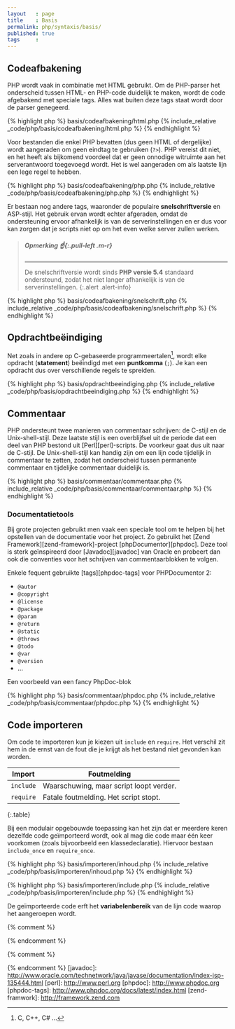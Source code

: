 ```yaml
---
layout   : page
title    : Basis
permalink: php/syntaxis/basis/
published: true
tags     :
---
```


Codeafbakening
--------------
PHP wordt vaak in combinatie met HTML gebruikt. Om de PHP-parser het onderscheid tussen HTML- en PHP-code duidelijk te maken, wordt de code afgebakend met speciale tags. Alles wat buiten deze tags staat wordt door de parser genegeerd.

{% highlight php %}
basis/codeafbakening/html.php
{% include_relative _code/php/basis/codeafbakening/html.php %}
{% endhighlight %}

Voor bestanden die enkel PHP bevatten (dus geen HTML of dergelijke) wordt aangeraden om geen eindtag te gebruiken (`?>`). PHP vereist dit niet, en het heeft als bijkomend voordeel dat er geen onnodige witruimte aan het serverantwoord toegevoegd wordt. Het is wel aangeraden om als laatste lijn een lege regel te hebben.

{% highlight php %}
basis/codeafbakening/php.php
{% include_relative _code/php/basis/codeafbakening/php.php %}
{% endhighlight %}

Er bestaan nog andere tags, waaronder de populaire **snelschriftversie** en ASP-stijl. Het gebruik ervan wordt echter afgeraden, omdat de ondersteuning ervoor afhankelijk is van de serverinstellingen en er dus voor kan zorgen dat je scripts niet op om het even welke server zullen werken.

> ##### **Opmerking** *:point_up:*{:.pull-left .m-r}
> ---
> De snelschriftversie wordt sinds **PHP versie 5.4** standaard ondersteund, zodat het niet langer afhankelijk is van de serverinstellingen.
{:.alert .alert-info}

{% highlight php %}
basis/codeafbakening/snelschrift.php
{% include_relative _code/php/basis/codeafbakening/snelschrift.php %}
{% endhighlight %}

Opdrachtbeëindiging
-------------------

Net zoals in andere op C-gebaseerde programmeertalen[^1], wordt elke opdracht (**statement**) beëindigd met een **puntkomma** (`;`). Je kan een opdracht dus over verschillende regels te spreiden.

{% highlight php %}
basis/opdrachtbeeindiging.php
{% include_relative _code/php/basis/opdrachtbeeindiging.php %}
{% endhighlight %}

Commentaar
----------

PHP ondersteunt twee manieren van commentaar schrijven: de C-stijl en de Unix-shell-stijl. Deze laatste stijl is een overblijfsel uit de periode dat een deel van PHP bestond uit [Perl][perl]-scripts. De voorkeur gaat dus uit naar de C-stijl. De Unix-shell-stijl kan handig zijn om een lijn code tijdelijk in commentaar te zetten, zodat het onderscheid tussen permanente commentaar en tijdelijke commentaar duidelijk is.

{% highlight php %}
basis/commentaar/commentaar.php
{% include_relative _code/php/basis/commentaar/commentaar.php %}
{% endhighlight %}

### Documentatietools

Bij grote projecten gebruikt men vaak een speciale tool om te helpen bij het opstellen van de documentatie voor het project. Zo gebruikt het [Zend Framework][zend-framework]-project [phpDocumentor][phpdoc]. Deze tool is sterk geïnspireerd door [Javadoc][javadoc] van Oracle en probeert dan ook die conventies voor het schrijven van commentaarblokken te volgen.

Enkele fequent gebruikte [tags][phpdoc-tags] voor PHPDocumentor 2:

 - `@autor`
 - `@copyright`
 - `@license`
 - `@package`
 - `@param`
 - `@return`
 - `@static`
 - `@throws`
 - `@todo`
 - `@var`
 - `@version`
 - …

Een voorbeeld van een fancy PhpDoc-blok

{% highlight php %}
basis/commentaar/phpdoc.php
{% include_relative _code/php/basis/commentaar/phpdoc.php %}
{% endhighlight %}

Code importeren
---------------

Om code te importeren kun je kiezen uit `include` en `require`. Het verschil zit hem in de ernst van de fout die je krijgt als het bestand niet gevonden kan worden.

| Import     | Foutmelding                             |
|------------|-----------------------------------------|
| `include`  | Waarschuwing, maar script loopt verder. |
| `require`  | Fatale foutmelding. Het script stopt.   |
{:.table}

Bij een modulair opgebouwde toepassing kan het zijn dat er meerdere keren dezelfde code geïmporteerd wordt, ook al mag die code maar één keer voorkomen (zoals bijvoorbeeld een klassedeclaratie). Hiervoor bestaan `include_once` en `require_once`.

{% highlight php %}
basis/importeren/inhoud.php
{% include_relative _code/php/basis/importeren/inhoud.php %}
{% endhighlight %}

{% highlight php %}
basis/importeren/include.php
{% include_relative _code/php/basis/importeren/include.php %}
{% endhighlight %}

De geïmporteerde code erft het **variabelenbereik** van de lijn code waarop het aangeroepen wordt.


{% comment %}
<!-- ⚓ Voetnoten -->
{% endcomment %}
[^1]: C, C++, C# …

{% comment %}
<!-- ⚓ Hyperlinks -->
{% endcomment %}
[javadoc]:                 http://www.oracle.com/technetwork/java/javase/documentation/index-jsp-135444.html
[perl]:                    http://www.perl.org
[phpdoc]:                  http://www.phpdoc.org
[phpdoc-tags]:             http://www.phpdoc.org/docs/latest/index.html
[zend-framwork]:           http://framework.zend.com
